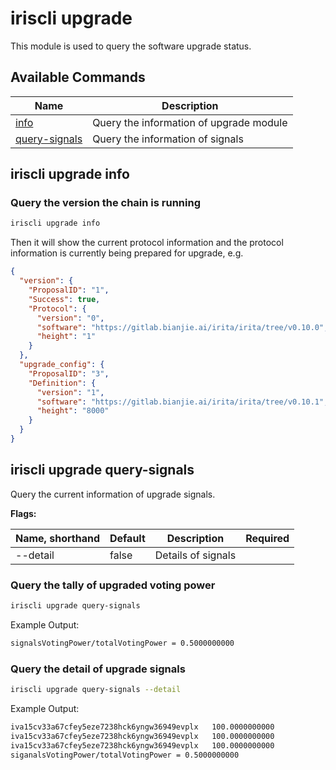 # iriscli upgrade

This module is used to query the software upgrade status.

## Available Commands

| Name                                            | Description                             |
| ----------------------------------------------- | --------------------------------------- |
| [info](#iriscli-upgrade-info)                   | Query the information of upgrade module |
| [query-signals](#iriscli-upgrade-query-signals) | Query the information of signals        |

## iriscli upgrade info

### Query the version the chain is running

```bash
iriscli upgrade info
```

Then it will show the current protocol information and the protocol information is currently being prepared for upgrade, e.g.

```json
{
  "version": {
    "ProposalID": "1",
    "Success": true,
    "Protocol": {
      "version": "0",
      "software": "https://gitlab.bianjie.ai/irita/irita/tree/v0.10.0",
      "height": "1"
    }
  },
  "upgrade_config": {
    "ProposalID": "3",
    "Definition": {
      "version": "1",
      "software": "https://gitlab.bianjie.ai/irita/irita/tree/v0.10.1",
      "height": "8000"
    }
  }
}
```

## iriscli upgrade query-signals

Query the current information of upgrade signals.

**Flags:**

| Name, shorthand | Default | Description        | Required |
| --------------- | ------- | ------------------ | -------- |
| --detail        | false   | Details of signals |          |

### Query the tally of upgraded voting power

```bash
iriscli upgrade query-signals
```

Example Output:

```bash
signalsVotingPower/totalVotingPower = 0.5000000000
```

### Query the detail of upgrade signals

```bash
iriscli upgrade query-signals --detail
```

Example Output:

```bash
iva15cv33a67cfey5eze7238hck6yngw36949evplx   100.0000000000
iva15cv33a67cfey5eze7238hck6yngw36949evplx   100.0000000000
iva15cv33a67cfey5eze7238hck6yngw36949evplx   100.0000000000
siganalsVotingPower/totalVotingPower = 0.5000000000
```
